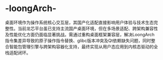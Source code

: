 # -loongArch-
桌面环境作为操作系统核心交互层，其国产化适配直接影响用户体验与技术生态完整性。当前龙芯平台虽已支持主流国产桌面环境，但在多场景适配、跨架构兼容性及性能优化方面仍面临显著挑战。需通过重构桌面框架兼容层，解决LoongArch指令集差异导致的原子操作指令替换、glibc版本冲突及Qt依赖缺失问题，同时整合智能包管理引擎与跨架构容器化支持，最终实现从用户态应用到内核态驱动的全栈适配闭环。
